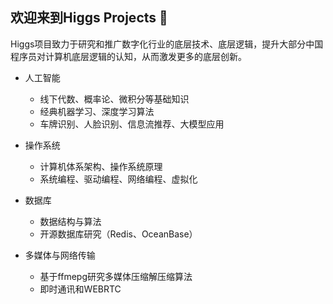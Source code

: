 ## 欢迎来到Higgs Projects 👋

Higgs项目致力于研究和推广数字化行业的底层技术、底层逻辑，提升大部分中国程序员对计算机底层逻辑的认知，从而激发更多的底层创新。
  
- 人工智能
  - 线下代数、概率论、微积分等基础知识
  - 经典机器学习、深度学习算法
  - 车牌识别、人脸识别、信息流推荐、大模型应用
    
- 操作系统
  - 计算机体系架构、操作系统原理
  - 系统编程、驱动编程、网络编程、虚拟化

- 数据库
  - 数据结构与算法
  - 开源数据库研究（Redis、OceanBase）

- 多媒体与网络传输
  - 基于ffmepg研究多媒体压缩解压缩算法
  - 即时通讯和WEBRTC
